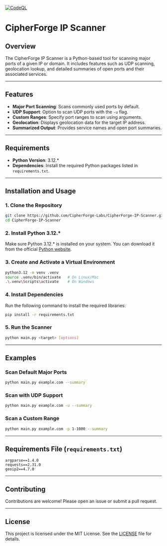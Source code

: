[![CodeQL](https://github.com/CipherForge-Labs/Cipher-IP-Scanner/actions/workflows/github-code-scanning/codeql/badge.svg)](https://github.com/CipherForge-Labs/Cipher-IP-Scanner/actions/workflows/github-code-scanning/codeql)
# CipherForge IP Scanner

## Overview

The CipherForge IP Scanner is a Python-based tool for scanning major ports of a given IP or domain. It includes features such as UDP scanning, geolocation lookup, and detailed summaries of open ports and their associated services.

---

## Features
- **Major Port Scanning**: Scans commonly used ports by default.
- **UDP Support**: Option to scan UDP ports with the `-u` flag.
- **Custom Ranges**: Specify port ranges to scan using arguments.
- **Geolocation**: Displays geolocation data for the target IP address.
- **Summarized Output**: Provides service names and open port summaries.

---

## Requirements

- **Python Version**: 3.12.*
- **Dependencies**: Install the required Python packages listed in `requirements.txt`.

---

## Installation and Usage

### 1. Clone the Repository
```bash
git clone https://github.com/CipherForge-Labs/CipherForge-IP-Scanner.git
cd CipherForge-IP-Scanner
```

### 2. Install Python 3.12.*
Make sure Python 3.12.* is installed on your system. You can download it from the official [Python website](https://www.python.org/downloads/).

### 3. Create and Activate a Virtual Environment
```bash
python3.12 -m venv .venv
source .venv/bin/activate   # On Linux/Mac
.\.venv\Scripts\activate    # On Windows
```

### 4. Install Dependencies
Run the following command to install the required libraries:
```bash
pip install -r requirements.txt
```

### 5. Run the Scanner
```bash
python main.py <target> [options]
```

---

## Examples

### Scan Default Major Ports
```bash
python main.py example.com --summary
```

### Scan with UDP Support
```bash
python main.py example.com -u --summary
```

### Scan a Custom Range
```bash
python main.py example.com -p 1-1000 --summary
```

---

## Requirements File (`requirements.txt`)

```plaintext
argparse==1.4.0
requests==2.31.0
geoip2==4.7.0
```

---

## Contributing
Contributions are welcome! Please open an issue or submit a pull request.

---

## License
This project is licensed under the MIT License. See the [LICENSE](LICENSE) file for details.

